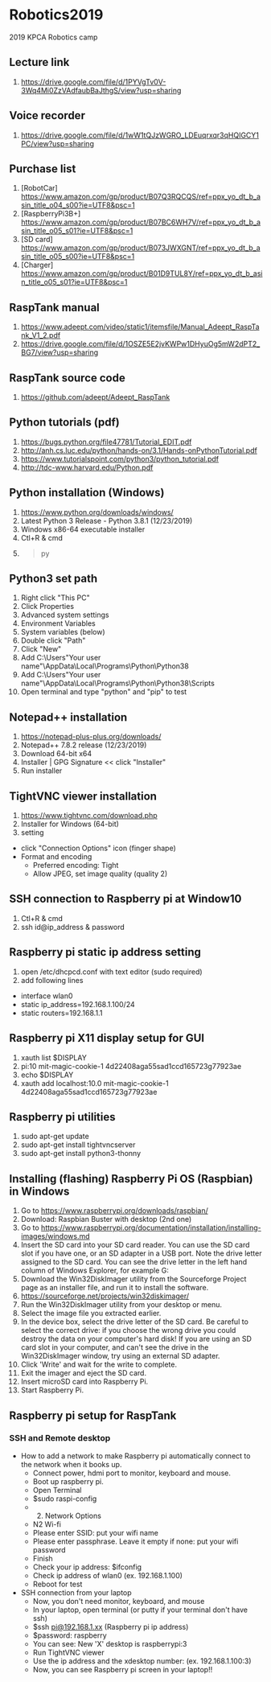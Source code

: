 # Robotics2019
2019 KPCA Robotics camp

## Lecture link
1. https://drive.google.com/file/d/1PYVgTv0V-3Wq4Mi0ZzVAdfaubBaJthgS/view?usp=sharing

## Voice recorder
1. https://drive.google.com/file/d/1wW1tQJzWGRO_LDEuqrxqr3qHQIGCY1PC/view?usp=sharing

## Purchase list
1. [RobotCar] https://www.amazon.com/gp/product/B07Q3RQCQS/ref=ppx_yo_dt_b_asin_title_o04_s00?ie=UTF8&psc=1
2. [RaspberryPi3B+] https://www.amazon.com/gp/product/B07BC6WH7V/ref=ppx_yo_dt_b_asin_title_o05_s01?ie=UTF8&psc=1
3. [SD card] https://www.amazon.com/gp/product/B073JWXGNT/ref=ppx_yo_dt_b_asin_title_o05_s00?ie=UTF8&psc=1
4. [Charger] https://www.amazon.com/gp/product/B01D9TUL8Y/ref=ppx_yo_dt_b_asin_title_o05_s01?ie=UTF8&psc=1

## RaspTank manual
1. https://www.adeept.com/video/static1/itemsfile/Manual_Adeept_RaspTank_V1_2.pdf
2. https://drive.google.com/file/d/1OSZE5E2jvKWPw1DHyuOg5mW2dPT2_BG7/view?usp=sharing

## RaspTank source code
1. https://github.com/adeept/Adeept_RaspTank

## Python tutorials (pdf)
1. https://bugs.python.org/file47781/Tutorial_EDIT.pdf
2. http://anh.cs.luc.edu/python/hands-on/3.1/Hands-onPythonTutorial.pdf
3. https://www.tutorialspoint.com/python3/python_tutorial.pdf
4. http://tdc-www.harvard.edu/Python.pdf

## Python installation (Windows)
1. https://www.python.org/downloads/windows/
2. Latest Python 3 Release - Python 3.8.1 (12/23/2019)
3. Windows x86-64 executable installer
4. Ctl+R & cmd
5. > py

## Python3 set path
1. Right click "This PC"
2. Click Properties
3. Advanced system settings
4. Environment Variables
5. System variables (below)
6. Double click "Path"
7. Click "New"
8. Add C:\Users\"Your user name"\AppData\Local\Programs\Python\Python38
9. Add C:\Users\"Your user name"\AppData\Local\Programs\Python\Python38\Scripts
10. Open terminal and type "python" and "pip" to test

## Notepad++ installation
1. https://notepad-plus-plus.org/downloads/
2. Notepad++ 7.8.2 release (12/23/2019)
3. Download 64-bit x64
4. Installer | GPG Signature << click "Installer"
5. Run installer

## TightVNC viewer installation
1. https://www.tightvnc.com/download.php
2. Installer for Windows (64-bit)
3. setting
  - click "Connection Options" icon (finger shape)
  - Format and encoding
    - Preferred encoding: Tight
    - Allow JPEG, set image quality (quality 2)

## SSH connection to Raspberry pi at Window10
1. Ctl+R & cmd
2. ssh id@ip_address & password

## Raspberry pi static ip address setting
1. open /etc/dhcpcd.conf with text editor (sudo required)
2. add following lines
  - interface wlan0
  - static ip_address=192.168.1.100/24
  - static routers=192.168.1.1
  
## Raspberry pi X11 display setup for GUI
1. xauth list $DISPLAY 
2. pi:10 mit-magic-cookie-1 4d22408aga55sad1ccd165723g77923ae
3. echo $DISPLAY
4. xauth add localhost:10.0 mit-magic-cookie-1 4d22408aga55sad1ccd165723g77923ae
  
## Raspberry pi utilities
1. sudo apt-get update
2. sudo apt-get install tightvncserver
3. sudo apt-get install python3-thonny

## Installing (flashing) Raspberry Pi OS (Raspbian) in Windows
1. Go to https://www.raspberrypi.org/downloads/raspbian/
2. Download: Raspbian Buster with desktop (2nd one)
3. Go to https://www.raspberrypi.org/documentation/installation/installing-images/windows.md
4. Insert the SD card into your SD card reader. You can use the SD card slot if you have one, or an SD adapter in a USB port. Note the drive letter assigned to the SD card. You can see the drive letter in the left hand column of Windows Explorer, for example G:
5. Download the Win32DiskImager utility from the Sourceforge Project page as an installer file, and run it to install the software.
6. https://sourceforge.net/projects/win32diskimager/
7. Run the Win32DiskImager utility from your desktop or menu.
8. Select the image file you extracted earlier.
9. In the device box, select the drive letter of the SD card. Be careful to select the correct drive: if you choose the wrong drive you could destroy the data on your computer's hard disk! If you are using an SD card slot in your computer, and can't see the drive in the Win32DiskImager window, try using an external SD adapter.
10. Click 'Write' and wait for the write to complete.
11. Exit the imager and eject the SD card.
12. Insert microSD card into Raspberry Pi.
13. Start Raspberry Pi.

## Raspberry pi setup for RaspTank
### SSH and Remote desktop
- How to add a network to make Raspberry pi automatically connect to the network when it books up.
  - Connect power, hdmi port to monitor, keyboard and mouse.
  - Boot up raspberry pi.
  - Open Terminal
  - $sudo raspi-config
  - 2. Network Options
  - N2 Wi-fi
  - Please enter SSID: put your wifi name
  - Please enter passphrase. Leave it empty if none: put your wifi password
  - Finish
  - Check your ip address: $ifconfig
  - Check ip address of wlan0 (ex. 192.168.1.100)
  - Reboot for test
- SSH connection from your laptop
  - Now, you don't need monitor, keyboard, and mouse
  - In your laptop, open terminal (or putty if your terminal don't have ssh)
  - $ssh pi@192.168.1.xx (Raspberry pi ip address)
  - $password: raspberry
  - You can see: New 'X' desktop is raspberrypi:3
  - Run TightVNC viewer
  - Use the ip address and the xdesktop number: (ex. 192.168.1.100:3)
  - Now, you can see Raspberry pi screen in your laptop!!
